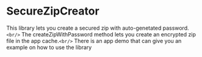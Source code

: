 # SecureZipCreator
This library lets you create a secured zip with auto-genetated password.`<br/>`
The createZipWithPassword method lets you create an encrypted zip file in the app cache.`<br/>`
There is an app demo that can give you an example on how to use the library
